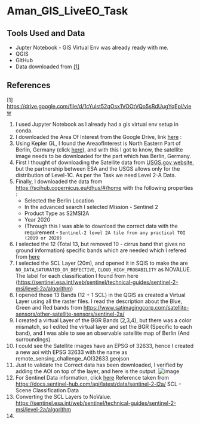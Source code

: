 # Aman_GIS_LiveEO_Task

## Tools Used and Data 

* Jupter Notebook - GIS Virtual Env was already ready with me. 
* QGIS
* GitHub
* Data downloaded from [[1]](#1)

## References
<a id="1">[1]</a> 
https://drive.google.com/file/d/1cYulst52qOsx1VOOtVQo5sRdUugYqEpl/view



1. I used Jupyter Notebook as I already had a gis virtual env setup in conda. 
2. I downloaded the Area Of Interest from the Google Drive, link [here](https://drive.google.com/file/d/1cYulst52qOsx1VOOtVQo5sRdUugYqEpl/view) :
3. Using Kepler GL, I found the AreaofInterest is North Eastern Part of Berlin, Germany (click [here](https://user-images.githubusercontent.com/75158219/125793336-f5376d2b-d7e4-422f-84db-51c812989205.png)), and with this I got to know, the satellite image needs to be downloaded for the part which has Berlin, Germany. 
4. First I thought of downloading the Satellite data from [USGS.gov website](https://www.usgs.gov/centers/eros/science/usgs-eros-archive-sentinel-2?qt-science_center_objects=0#qt-science_center_objects), but the partnership between ESA and the USGS allows only for the distribution of Level-1C. As per the Task we need Level 2-A Data. 
5. Finally, I downloaded the data from https://scihub.copernicus.eu/dhus/#/home with the following properties :
   * Selected the Berlin Location
   * In the advanced search I selected Mission - Sentinel 2
   * Product Type as S2MSI2A
   * Year 2020 
   * (Through this I was able to download the correct data with the requirement - `Sentinel-2 level 2A tile from any practical TOI (2019 or 2020)`
6. I selected the 12 (Total 13, but removed 10 - cirrus band that gives no ground information) specific bands which are needed which I refered from [here](https://en.wikipedia.org/wiki/Sentinel-2)
7. I selected the SCL Layer (20m), and opened it in SQIS to make the are `NO_DATA`,`SATURATED_OR_DEFECTIVE`, `CLOUD_HIGH_PROBABILITY` as NOVALUE. The label for each classification I found from here (https://sentinel.esa.int/web/sentinel/technical-guides/sentinel-2-msi/level-2a/algorithm)
8. I opened those 13 Bands (12 + 1 SCL) in the QGIS as created a Virtual Layer using all the raster files. I read the description about the Blue, Green and Red bands from https://www.satimagingcorp.com/satellite-sensors/other-satellite-sensors/sentinel-2a/
9. I created a virtual Layer of the BGR Bands (2,3,4), but there was a color mismatch, so I edited the virtual layer and set the BGR (Specific to each band), and I was able to see an observable satellite map of Berlin (And surroundings). 
10. I could see the Satellite images have an EPSG of 32633, hence I created a new aoi with EPSG 32633 with the name as remote_sensing_challenge_AOI32633.geojson
11. Just to validate the Correct data has been downloaded, I verified by adding the AOI on top of the layer, and here is the output. ![image](https://user-images.githubusercontent.com/75158219/125833711-6d6af508-8483-416e-ad5d-85e8f72b7954.png)
12. For Sentinel Data information, click [here](https://user-images.githubusercontent.com/75158219/125817870-a203715b-a81d-4f8b-936e-ca3fc8ca1f9b.png)
Reference taken from https://docs.sentinel-hub.com/api/latest/data/sentinel-2-l2a/
SCL - Scene Classification Data
11. Converting the SCL Layers to NoValue. https://sentinel.esa.int/web/sentinel/technical-guides/sentinel-2-msi/level-2a/algorithm
12. 






